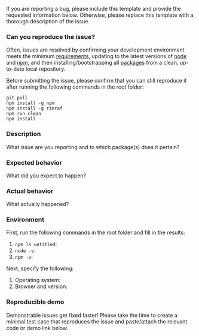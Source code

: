 If you are reporting a bug, please include this template and provide the requested information below. Otherwise, please replace this template with a thorough description of the issue.

### Can you reproduce the issue?

Often, issues are resolved by confirming your development environment meets the minimum [requirements](../blob/master/README.md#Requirements), updating to the latest versions of [node](https://nodejs.org) and [npm](https://www.npmjs.com/package/npm), and then installing/bootstrapping all [packages](./packages) from a clean, up-to-date local repository.

Before submitting the issue, please confirm that you can still reproduce it after running the following commands in the root folder:

```
git pull
npm install -g npm
npm install -g rimraf
npm run clean
npm install
```

### Description

What issue are you reporting and to which package(s) does it pertain?

### Expected behavior

What did you expect to happen?

### Actual behavior

What actually happened?

### Environment

First, run the following commands in the root folder and fill in the results:

1. `npm ls untitled`: 
2. `node -v`: 
3. `npm -v`: 

Next, specify the following:

1. Operating system: 
2. Browser and version: 

### Reproducible demo

Demonstrable issues get fixed faster! Please take the time to create a minimal test case that reproduces the issue and paste/attach the relevant code or demo link below.